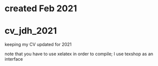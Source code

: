 
# created Feb 2021

# cv_jdh_2021
keeping my CV updated for 2021

note that you have to use xelatex in order to compile;
I use texshop as an interface
